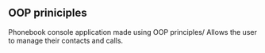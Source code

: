 ## OOP priniciples
Phonebook console application made using OOP principles/
Allows the user to manage their contacts and calls.
